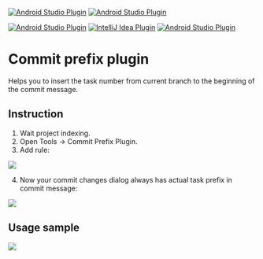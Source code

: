 [![Android Studio Plugin](https://img.shields.io/static/v1.svg?label=rus&message=Русский&color=red)](https://github.com/MolchanovDmitry/CommitPrefixIdeaPlugin/blob/master/ПРОЧТИ_МЕНЯ.md)
[![Android Studio Plugin](https://img.shields.io/static/v1.svg?label=ger&message=Deutsche&color=orange)](https://github.com/MolchanovDmitry/CommitPrefixIdeaPlugin/blob/master/Deutsche.md)

[![Android Studio Plugin](https://img.shields.io/badge/plugin-AndroidStudio-green.svg)](https://plugins.jetbrains.com/plugin/16109-commitprefix)
[![IntelliJ Idea Plugin](https://img.shields.io/badge/plugin-IntelliJ%20%20Idea-blue.svg)](https://plugins.jetbrains.com/plugin/16109-commitprefix)
[![Android Studio Plugin](https://img.shields.io/badge/plugin-PyCharm-yellow.svg)](https://plugins.jetbrains.com/plugin/16109-commitprefix)

# Commit prefix plugin 
Helps you to insert the task number from current branch to the beginning of the commit message.

## Instruction
1. Wait project indexing.
2. Open Tools -> Commit Prefix Plugin.
3. Add rule:

![](https://plugins.jetbrains.com/files/16109/screenshot_19798028-a4ff-480c-920d-48cc125d3615)

4. Now your commit changes dialog always has actual task prefix in commit message:

![](https://plugins.jetbrains.com/files/16109/screenshot_79c71bec-d556-49ed-87c5-515f7c345de1)

## Usage sample
   
![](https://plugins.jetbrains.com/files/16109/screenshot_0845b70e-e515-477b-9ab9-d01e7a387ecf)